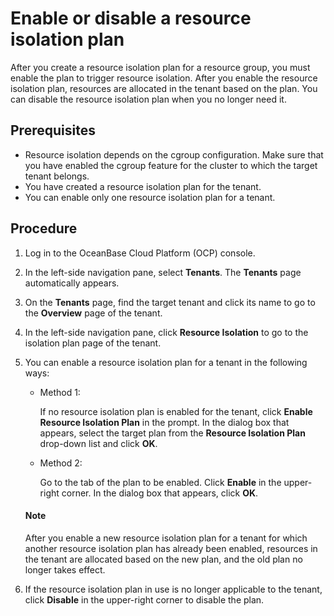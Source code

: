 # Enable or disable a resource isolation plan

After you create a resource isolation plan for a resource group, you must enable the plan to trigger resource isolation. After you enable the resource isolation plan, resources are allocated in the tenant based on the plan. You can disable the resource isolation plan when you no longer need it.

## Prerequisites

* Resource isolation depends on the cgroup configuration. Make sure that you have enabled the cgroup feature for the cluster to which the target tenant belongs.
* You have created a resource isolation plan for the tenant.
* You can enable only one resource isolation plan for a tenant.

## Procedure

1. Log in to the OceanBase Cloud Platform (OCP) console.

2. In the left-side navigation pane, select **Tenants**. The **Tenants** page automatically appears.

3. On the **Tenants** page, find the target tenant and click its name to go to the **Overview** page of the tenant.

4. In the left-side navigation pane, click **Resource Isolation** to go to the isolation plan page of the tenant.

5. You can enable a resource isolation plan for a tenant in the following ways:

    * Method 1:

        If no resource isolation plan is enabled for the tenant, click **Enable Resource Isolation Plan** in the prompt. In the dialog box that appears, select the target plan from the **Resource Isolation Plan** drop-down list and click **OK**.

    * Method 2:

        Go to the tab of the plan to be enabled. Click **Enable** in the upper-right corner. In the dialog box that appears, click **OK**.

    <main id="notice" type='explain'>
    <h4>Note</h4>
    <p>After you enable a new resource isolation plan for a tenant for which another resource isolation plan has already been enabled, resources in the tenant are allocated based on the new plan, and the old plan no longer takes effect. </p>
    </main>

6. If the resource isolation plan in use is no longer applicable to the tenant, click **Disable** in the upper-right corner to disable the plan.
